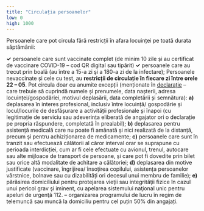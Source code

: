 ```yaml
---
title: "Circulația persoanelor"
low: 0
high: 1000
---
```


Persoanele care pot circula fără restricții în afara locuinței pe toată durata săptămânii:

**✓** persoanele care sunt vaccinate complet (de minim 10 zile și au certificat de vaccinare COVID-19 – cod QR digital sau tipărit)
**✓** persoanele care au trecut prin boală (au între a 15-a zi și a 180-a zi de la infectare);
Persoanele nevaccinate și cele cu test, au **restricții de circulație în fiecare zi între orele 22 – 05**.
Pot circula doar cu anumite excepții (menționate în [declarație](https://formular.sts.ro/) – care trebuie să cuprindă numele și prenumele, data nașterii, adresa locuinței/gospodăriei, motivul deplasării, data completării și semnătura):
**a)** deplasarea în interes profesional, inclusiv între locuință/ gospodărie și locul/locurile de desfășurare a activității profesionale și înapoi (cu legitimație de serviciu sau adeverința eliberată de angajator ori o declarație pe propria răspundere, completată în prealabil);
**b)** deplasarea pentru asistență medicală care nu poate fi amânată și nici realizată de la distanță, precum și pentru achiziționarea de medicamente;
**c)** persoanele care sunt în tranzit sau efectuează călătorii al căror interval orar se suprapune cu perioada interdicției, cum ar fi cele efectuate cu avionul, trenul, autocare sau alte mijloace de transport de persoane, și care pot fi dovedite prin bilet sau orice altă modalitate de achitare a călătoriei;
**d)** deplasarea din motive justificate (vaccinare, îngrijirea/ însoțirea copilului, asistența persoanelor vârstnice, bolnave sau cu dizabilități ori decesul unui membru de familie);
**e)** părăsirea domiciliului pentru protejarea vieţii sau integrităţii fizice în cazul unui pericol grav şi iminent, cu apelarea sistemului naţional unic pentru apeluri de urgenţă 112.
– organizarea programului de lucru în regim de telemuncă sau muncă la domiciliu pentru cel puțin 50% din angajați.
